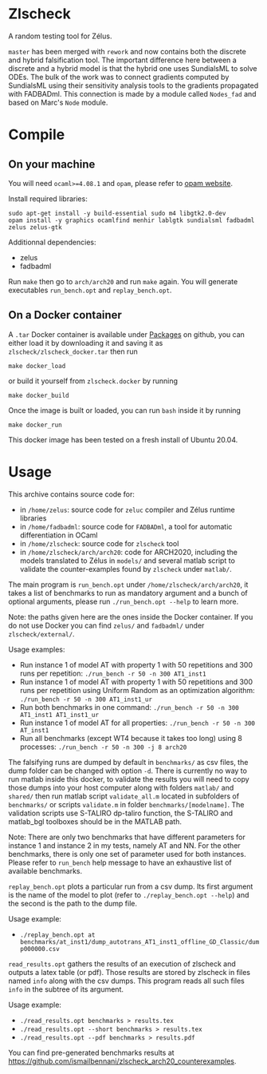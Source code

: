 # Zlscheck

A random testing tool for Zélus.

`master` has been merged with `rework` and now contains both the discrete and hybrid falsification tool. The important difference here between a discrete and a hybrid model is that the hybrid one uses SundialsML to solve ODEs. The bulk of the work was to connect gradients computed by SundialsML using their sensitivity analysis tools to the gradients propagated with FADBADml. This connection is made by a module called `Nodes_fad` and based on Marc's `Node` module.

# Compile

## On your machine

You will need `ocaml>=4.08.1` and `opam`, please refer to [opam website](https://opam.ocaml.org/doc/Install.html).

Install required libraries:

```
sudo apt-get install -y build-essential sudo m4 libgtk2.0-dev
opam install -y graphics ocamlfind menhir lablgtk sundialsml fadbadml zelus zelus-gtk
```

Additionnal dependencies:

- zelus
- fadbadml

Run `make` then go to `arch/arch20` and run `make` again. You will generate executables `run_bench.opt` and `replay_bench.opt`.

## On a Docker container

A `.tar` Docker container is available under [Packages](https://github.com/ismailbennani/zlscheck/packages) on github, you can either load it by downloading it and saving it as `zlscheck/zlscheck_docker.tar` then run

```
make docker_load
```

or build it yourself from `zlscheck.docker` by running

```
make docker_build
```

Once the image is built or loaded, you can run `bash` inside it by running

```
make docker_run
```

This docker image has been tested on a fresh install of Ubuntu 20.04.

# Usage

This archive contains source code for:

- in `/home/zelus`: source code for `zeluc` compiler and Zélus runtime libraries
- in `/home/fadbadml`: source code for `FADBADml`, a tool for automatic differentiation in OCaml
- in `/home/zlscheck`: source code for `zlscheck` tool
- in `/home/zlscheck/arch/arch20`: code for ARCH2020, including the models translated to Zélus in `models/` and several matlab script to validate the counter-examples found by `zlscheck` under `matlab/`.

The main program is `run_bench.opt` under `/home/zlscheck/arch/arch20`, it takes a list of benchmarks to run as mandatory argument and a bunch of optional arguments, please run `./run_bench.opt --help` to learn more.

Note: the paths given here are the ones inside the Docker container. If you do not use Docker you can find `zelus/` and `fadbadml/` under `zlscheck/external/`.

Usage examples:

- Run instance 1 of model AT with property 1 with 50 repetitions and 300 runs per repetition:
  `./run_bench -r 50 -n 300 AT1_inst1`
- Run instance 1 of model AT with property 1 with 50 repetitions and 300 runs per repetition using Uniform Random as an optimization algorithm:
  `./run_bench -r 50 -n 300 AT1_inst1_ur`
- Run both benchmarks in one command:
  `./run_bench -r 50 -n 300 AT1_inst1 AT1_inst1_ur`
- Run instance 1 of model AT for all properties:
  `./run_bench -r 50 -n 300 AT_inst1`
- Run all benchmarks (except WT4 because it takes too long) using 8 processes:
  `./run_bench -r 50 -n 300 -j 8 arch20`

The falsifying runs are dumped by default in `benchmarks/` as csv files, the dump folder can be changed with option `-d`.
There is currently no way to run matlab inside this docker, to validate the results you will need to copy those dumps into your host computer along with folders `matlab/` and `shared/` then run matlab script `validate_all.m` located in subfolders of `benchmarks/` or scripts `validate.m` in folder `benchmarks/[modelname]`. The validation scripts use S-TALIRO dp-taliro function, the S-TALIRO and matlab_bgl toolboxes should be in the MATLAB path.

Note: There are only two benchmarks that have different parameters for instance 1 and instance 2 in my tests, namely AT and NN. For the other benchmarks, there is only one set of parameter used for both instances. Please refer to `run_bench` help message to have an exhaustive list of available benchmarks.

`replay_bench.opt` plots a particular run from a csv dump. Its first argument is the name of the model to plot (refer to `./replay_bench.opt --help`) and the second is the path to the dump file.

Usage example:

- `./replay_bench.opt at benchmarks/at_inst1/dump_autotrans_AT1_inst1_offline_GD_Classic/dump000000.csv`

`read_results.opt` gathers the results of an execution of zlscheck and outputs a latex table (or pdf). Those results are stored by zlscheck in files named `info` along with the csv dumps. This program reads all such files `info` in the subtree of its argument.

Usage example:

- `./read_results.opt benchmarks > results.tex`
- `./read_results.opt --short benchmarks > results.tex`
- `./read_results.opt --pdf benchmarks > results.pdf`

You can find pre-generated benchmarks results at https://github.com/ismailbennani/zlscheck_arch20_counterexamples.

